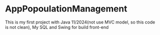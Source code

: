 # AppPopoulationManagement
This is my first project with Java 11/2024(not use MVC model, so this code is not clean), My SQL and Swing for build front-end
